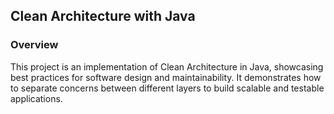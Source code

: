 ## Clean Architecture with Java
  
### Overview

This project is an implementation of Clean Architecture in Java, showcasing best practices for software design and maintainability. It demonstrates how to separate concerns between different layers to build scalable and testable applications.
